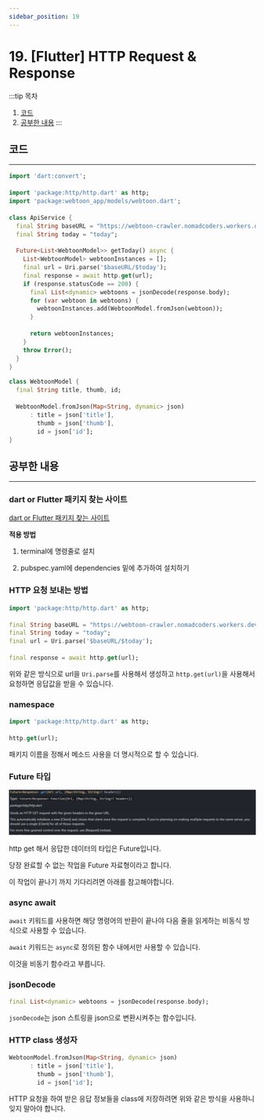 ```yaml
---
sidebar_position: 19
---
```


# 19. [Flutter] HTTP Request & Response

:::tip 목차
1. [코드](#코드)
2. [공부한 내용](#공부한-내용)
:::

## 코드
---

```dart title="service"
import 'dart:convert';

import 'package:http/http.dart' as http;
import 'package:webtoon_app/models/webtoon.dart';

class ApiService {
  final String baseURL = "https://webtoon-crawler.nomadcoders.workers.dev";
  final String today = "today";

  Future<List<WebtoonModel>> getToday() async {
    List<WebtoonModel> webtoonInstances = [];
    final url = Uri.parse('$baseURL/$today');
    final response = await http.get(url);
    if (response.statusCode == 200) {
      final List<dynamic> webtoons = jsonDecode(response.body);
      for (var webtoon in webtoons) {
        webtoonInstances.add(WebtoonModel.fromJson(webtoon));
      }

      return webtoonInstances;
    }
    throw Error();
  }
}
```

```dart title="model"
class WebtoonModel {
  final String title, thumb, id;

  WebtoonModel.fromJson(Map<String, dynamic> json)
      : title = json['title'],
        thumb = json['thumb'],
        id = json['id'];
}
```


## 공부한 내용
---

### dart or Flutter 패키지 찾는 사이트


[dart or Flutter 패키지 찾는 사이트](https://pub.dev/)

**적용 방법**

1. terminal에 명령줄로 설치

2. pubspec.yaml에 dependencies 밑에 추가하여 설치하기



### HTTP 요청 보내는 방법

```dart
import 'package:http/http.dart' as http;

final String baseURL = "https://webtoon-crawler.nomadcoders.workers.dev";
final String today = "today";
final url = Uri.parse('$baseURL/$today');

final response = await http.get(url);
```

위와 같은 방식으로 url을 `Uri.parse`를 사용해서 생성하고 `http.get(url)`을 사용해서 요청하면 응답값을 받을 수 있습니다.

### namespace

```dart
import 'package:http/http.dart' as http;

http.get(url);
```

패키지 이름을 정해서 메소드 사용을 더 명시적으로 할 수 있습니다.

### Future 타입

![Alt text](./img/flutter19/image1.png)

http get 해서 응답한 데이터의 타입은 Future입니다.

당장 완료할 수 없는 작업을 Future 자료형이라고 합니다.

이 작업이 끝나기 까지 기다리려면 아래를 참고해야합니다.


### async await

`await` 키워드를 사용하면 해당 명령어의 반환이 끝나야 다음 줄을 읽게하는 비동식 방식으로 사용할 수 있습니다.

`await` 키워드는 `async`로 정의된 함수 내에서만 사용할 수 있습니다.

이것을 비동기 함수라고 부릅니다.

### jsonDecode

```dart
final List<dynamic> webtoons = jsonDecode(response.body);
```

`jsonDecode`는 json 스트링을 json으로 변환시켜주는 함수입니다.

### HTTP class 생성자

```dart
WebtoonModel.fromJson(Map<String, dynamic> json)
      : title = json['title'],
        thumb = json['thumb'],
        id = json['id'];
```

HTTP 요청을 하여 받은 응답 정보들을 class에 저장하려면 위와 같은 방식을 사용하니 잊지 말아야 합니다.